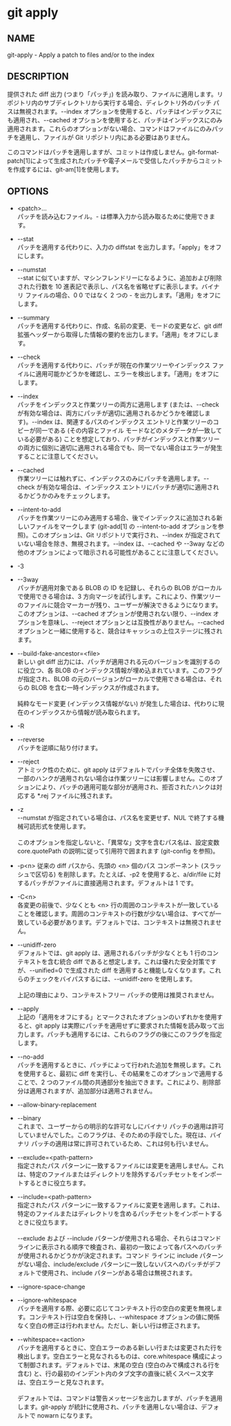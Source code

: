 # git apply

## NAME
git-apply - Apply a patch to files and/or to the index

## DESCRIPTION 
提供された diff 出力 (つまり「パッチ」) を読み取り、ファイルに適用します。リポジトリ内のサブディレクトリから実行する場合、ディレクトリ外のパッチ パスは無視されます。--index オプションを使用すると、パッチはインデックスにも適用され、--cached オプションを使用すると、パッチはインデックスにのみ適用されます。これらのオプションがない場合、コマンドはファイルにのみパッチを適用し、ファイルが Git リポジトリ内にある必要はありません。

このコマンドはパッチを適用しますが、コミットは作成しません。git-format-patch[1]によって生成されたパッチや電子メールで受信したパッチからコミットを作成するには、git-am[1]を使用します。

## OPTIONS

* \<patch>…​  
パッチを読み込むファイル。- は標準入力から読み取るために使用できます。

* --stat  
パッチを適用する代わりに、入力の diffstat を出力します。「apply」をオフにします。

* --numstat  
--stat に似ていますが、マシンフレンドリーになるように、追加および削除された行数を 10 進表記で表示し、パス名を省略せずに表示します。バイナリ ファイルの場合、0 0 ではなく 2 つの - を出力します。「適用」をオフにします。

* --summary  
パッチを適用する代わりに、作成、名前の変更、モードの変更など、git diff 拡張ヘッダーから取得した情報の要約を出力します。「適用」をオフにします。

* --check  
パッチを適用する代わりに、パッチが現在の作業ツリーやインデックス ファイルに適用可能かどうかを確認し、エラーを検出します。「適用」をオフにします。

* --index  
パッチをインデックスと作業ツリーの両方に適用します (または、--check が有効な場合は、両方にパッチが適切に適用されるかどうかを確認します)。--index は、関連するパスのインデックス エントリと作業ツリーのコピーが同一である (その内容とファイル モードなどのメタデータが一致している必要がある) ことを想定しており、パッチがインデックスと作業ツリーの両方に個別に適切に適用される場合でも、同一でない場合はエラーが発生することに注意してください。

* --cached  
作業ツリーには触れずに、インデックスのみにパッチを適用します。--check が有効な場合は、インデックス エントリにパッチが適切に適用されるかどうかのみをチェックします。

* --intent-to-add  
パッチを作業ツリーにのみ適用する場合、後でインデックスに追加される新しいファイルをマークします (git-add[1] の --intent-to-add オプションを参照)。このオプションは、Git リポジトリで実行され、--index が指定されていない場合を除き、無視されます。--index は、--cached や --3way などの他のオプションによって暗示される可能性があることに注意してください。

* -3  
* --3way  
パッチが適用対象である BLOB の ID を記録し、それらの BLOB がローカルで使用できる場合は、3 方向マージを試行します。これにより、作業ツリーのファイルに競合マーカーが残り、ユーザーが解決できるようになります。このオプションは、--cached オプションが使用されない限り、--index オプションを意味し、--reject オプションとは互換性がありません。--cached オプションと一緒に使用すると、競合はキャッシュの上位ステージに残されます。

* --build-fake-ancestor=\<file>  
新しい git diff 出力には、パッチが適用される元のバージョンを識別するのに役立つ、各 BLOB のインデックス情報が埋め込まれています。このフラグが指定され、BLOB の元のバージョンがローカルで使用できる場合は、それらの BLOB を含む一時インデックスが作成されます。<br><br>純粋なモード変更 (インデックス情報がない) が発生した場合は、代わりに現在のインデックスから情報が読み取られます。

* -R  
* --reverse  
パッチを逆順に貼り付けます。

* --reject  
アトミック性のために、git apply はデフォルトでパッチ全体を失敗させ、一部のハンクが適用されない場合は作業ツリーには影響しません。このオプションにより、パッチの適用可能な部分が適用され、拒否されたハンクは対応する *.rej ファイルに残されます。

* -z  
--numstat が指定されている場合は、パス名を変更せず、NUL で終了する機械可読形式を使用します。<br><br>このオプションを指定しないと、「異常な」文字を含むパス名は、設定変数 core.quotePath の説明に従って引用符で囲まれます (git-config を参照)。

* -p\<n>
従来の diff パスから、先頭の \<n> 個のパス コンポーネント (スラッシュで区切る) を削除します。たとえば、-p2 を使用すると、a/dir/file に対するパッチがファイルに直接適用されます。デフォルトは 1 です。

* -C\<n>  
各変更の前後で、少なくとも \<n> 行の周囲のコンテキストが一致していることを確認します。周囲のコンテキストの行数が少ない場合は、すべてが一致している必要があります。デフォルトでは、コンテキストは無視されません。

* --unidiff-zero  
デフォルトでは、git apply は、適用されるパッチが少なくとも 1 行のコンテキストを含む統合 diff であると想定します。これは優れた安全対策ですが、--unified=0 で生成された diff を適用すると機能しなくなります。これらのチェックをバイパスするには、--unidiff-zero を使用します。<br><br>上記の理由により、コンテキストフリー パッチの使用は推奨されません。

* --apply  
上記の「適用をオフにする」とマークされたオプションのいずれかを使用すると、git apply は実際にパッチを適用せずに要求された情報を読み取って出力します。パッチも適用するには、これらのフラグの後にこのフラグを指定します。

* --no-add  
パッチを適用するときに、パッチによって行われた追加を無視します。これを使用すると、最初に diff を実行し、その結果をこのオプションで適用することで、2 つのファイル間の共通部分を抽出できます。これにより、削除部分は適用されますが、追加部分は適用されません。

* --allow-binary-replacement
* --binary  
これまで、ユーザーからの明示的な許可なしにバイナリ パッチの適用は許可していませんでした。このフラグは、そのための手段でした。現在は、バイナリ パッチの適用は常に許可されているため、これは何も行いません。

* --exclude=\<path-pattern>  
指定されたパス パターンに一致するファイルには変更を適用しません。これは、特定のファイルまたはディレクトリを除外するパッチセットをインポートするときに役立ちます。

* --include=\<path-pattern>  
指定されたパス パターンに一致するファイルに変更を適用します。これは、特定のファイルまたはディレクトリを含めるパッチセットをインポートするときに役立ちます。<br><br>--exclude および --include パターンが使用される場合、それらはコマンド ラインに表示される順序で検査され、最初の一致によって各パスへのパッチが使用されるかどうかが決定されます。コマンド ラインに include パターンがない場合、include/exclude パターンに一致しないパスへのパッチがデフォルトで使用され、include パターンがある場合は無視されます。

* --ignore-space-change  
* --ignore-whitespace  
パッチを適用する際、必要に応じてコンテキスト行の空白の変更を無視します。コンテキスト行は空白を保持し、--whitespace オプションの値に関係なく空白の修正は行われません。ただし、新しい行は修正されます。

* --whitespace=\<action>  
パッチを適用するときに、空白エラーのある新しい行または変更された行を検出します。空白エラーと見なされるものは、core.whitespace 構成によって制御されます。デフォルトでは、末尾の空白 (空白のみで構成される行を含む) と、行の最初のインデント内のタブ文字の直後に続くスペース文字は、空白エラーと見なされます。<br><Br>デフォルトでは、コマンドは警告メッセージを出力しますが、パッチを適用します。git-apply が統計に使用され、パッチを適用しない場合は、デフォルトで nowarn になります。<br><br>
